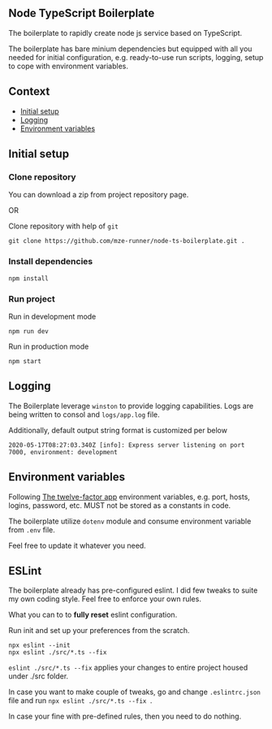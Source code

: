 ## Node TypeScript Boilerplate

The boilerplate to rapidly create node js service based on TypeScript.

The boilerplate has bare minium dependencies but equipped with all you needed for initial configuration, e.g. ready-to-use run scripts, logging, setup to cope with environment variables.

## Context

- [Initial setup](#inital-setup)
- [Logging](#logging)
- [Environment variables](#environment-variables)

## Initial setup 

### Clone repository 

You can download a zip from project repository page.

OR

Clone repository with help of `git` 
```
git clone https://github.com/mze-runner/node-ts-boilerplate.git .
```

### Install dependencies 

```
npm install
```

### Run project

Run in development mode

```
npm run dev
```

Run in production mode 
```
npm start
```

## Logging 

The Boilerplate leverage `winston` to provide logging capabilities. 
Logs are being written to consol and `logs/app.log` file.

Additionally, default output string format is customized per below 

```
2020-05-17T08:27:03.340Z [info]: Express server listening on port 7000, environment: development
```

## Environment variables 

Following [The twelve-factor app](https://12factor.net/) environment variables, e.g. port, hosts, logins, password, etc. MUST not be stored as a constants in code.

The boilerplate utilize `dotenv` module and consume environment variable from `.env` file.

Feel free to update it whatever you need.

## ESLint

The boilerplate already has pre-configured eslint. 
I did few tweaks to suite my own coding style. Feel free to enforce your own rules.

What you can to to **fully reset** eslint configuration.

Run init and set up your preferences from the scratch.
```
npx eslint --init
npx eslint ./src/*.ts --fix 
```
`eslint ./src/*.ts --fix` applies your changes to entire project housed under ./src folder. 

In case you want to make couple of tweaks, go and change `.eslintrc.json` file and run `npx eslint ./src/*.ts --fix `.

In case your fine with pre-defined rules, then you need to do nothing.
